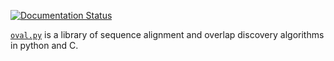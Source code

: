[![Documentation Status](https://readthedocs.org/projects/oval/badge/?version=latest)](http://alignpy.readthedocs.org/en/latest/?badge=latest)

[`oval.py`](https://oval.readthedocs.org/) is a library of sequence
alignment and overlap discovery algorithms in python and C.
